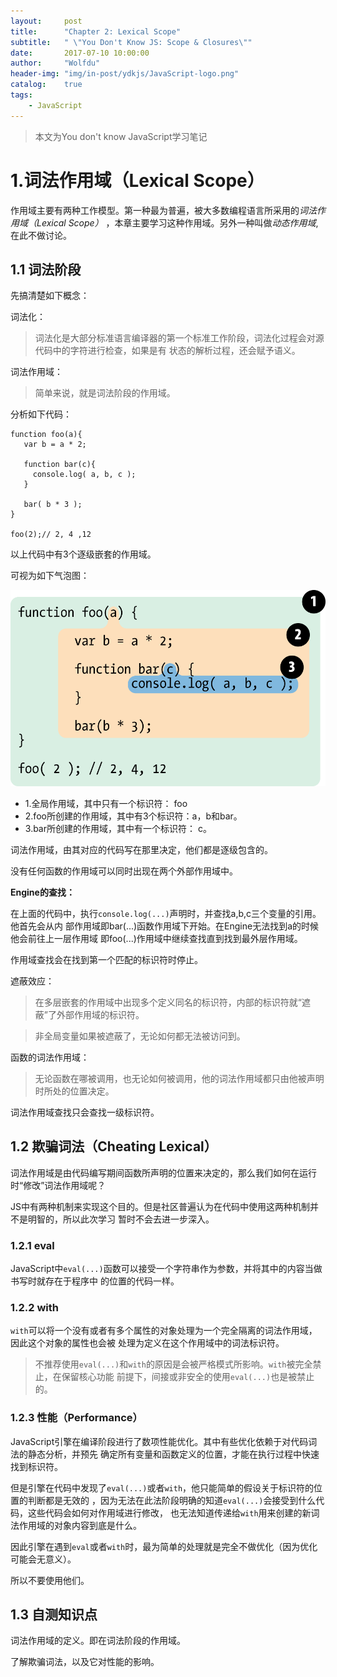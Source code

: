 ```yaml
---
layout:     post
title:      "Chapter 2: Lexical Scope"
subtitle:   " \"You Don't Know JS: Scope & Closures\""
date:       2017-07-10 10:00:00
author:     "Wolfdu"
header-img: "img/in-post/ydkjs/JavaScript-logo.png"
catalog:    true
tags:
    - JavaScript
---
```


> 本文为You don't know JavaScript学习笔记

# 1.词法作用域（Lexical Scope）

作用域主要有两种工作模型。第一种最为普遍，被大多数编程语言所采用的*词法作用域（Lexical Scope）*
，本章主要学习这种作用域。另外一种叫做*动态作用域*,在此不做讨论。

## 1.1 词法阶段

先搞清楚如下概念：

词法化：

> 词法化是大部分标准语言编译器的第一个标准工作阶段，词法化过程会对源代码中的字符进行检查，如果是有
状态的解析过程，还会赋予语义。

词法作用域：

> 简单来说，就是词法阶段的作用域。

分析如下代码：

    function foo(a){
       var b = a * 2;

       function bar(c){
         console.log( a, b, c );
       }

       bar( b * 3 );
    }

    foo(2);// 2, 4 ,12

以上代码中有3个逐级嵌套的作用域。

可视为如下气泡图：

![java-javascript](/img/in-post/ydkjs/scope-bubbles.png)

* 1.全局作用域，其中只有一个标识符： foo
* 2.foo所创建的作用域，其中有3个标识符：a，b和bar。
* 3.bar所创建的作用域，其中有一个标识符： c。

词法作用域，由其对应的代码写在那里决定，他们都是逐级包含的。

没有任何函数的作用域可以同时出现在两个外部作用域中。

**Engine的查找：**

在上面的代码中，执行`console.log(...)`声明时，并查找a,b,c三个变量的引用。他首先会从内
部作用域即bar(...)函数作用域下开始。在Engine无法找到a的时候他会前往上一层作用域
即foo(...)作用域中继续查找直到找到最外层作用域。

作用域查找会在找到第一个匹配的标识符时停止。

遮蔽效应：

> 在多层嵌套的作用域中出现多个定义同名的标识符，内部的标识符就“遮蔽”了外部作用域的标识符。

> 非全局变量如果被遮蔽了，无论如何都无法被访问到。

函数的词法作用域：

> 无论函数在哪被调用，也无论如何被调用，他的词法作用域都只由他被声明时所处的位置决定。

词法作用域查找只会查找一级标识符。

## 1.2 欺骗词法（Cheating Lexical）

词法作用域是由代码编写期间函数所声明的位置来决定的，那么我们如何在运行时“修改”词法作用域呢？

JS中有两种机制来实现这个目的。但是社区普遍认为在代码中使用这两种机制并不是明智的，所以此次学习
暂时不会去进一步深入。

### 1.2.1 eval

JavaScript中`eval(...)`函数可以接受一个字符串作为参数，并将其中的内容当做书写时就存在于程序中
的位置的代码一样。

### 1.2.2 with

`with`可以将一个没有或者有多个属性的对象处理为一个完全隔离的词法作用域，因此这个对象的属性也会被
处理为定义在这个作用域中的词法标识符。

> 不推荐使用`eval(...)`和`with`的原因是会被严格模式所影响。`with`被完全禁止，在保留核心功能
前提下，间接或非安全的使用`eval(...)`也是被禁止的。

### 1.2.3 性能（Performance）

JavaScript引擎在编译阶段进行了数项性能优化。其中有些优化依赖于对代码词法的静态分析，并预先
确定所有变量和函数定义的位置，才能在执行过程中快速找到标识符。

但是引擎在代码中发现了`eval(...)`或者`with`，他只能简单的假设关于标识符的位置的判断都是无效的
，因为无法在此法阶段明确的知道`eval(...)`会接受到什么代码，这些代码会如何对作用域进行修改，
也无法知道传递给`with`用来创建的新词法作用域的对象内容到底是什么。

因此引擎在遇到`eval`或者`with`时，最为简单的处理就是完全不做优化（因为优化可能会无意义）。

所以不要使用他们。

## 1.3 自测知识点

词法作用域的定义。即在词法阶段的作用域。

了解欺骗词法，以及它对性能的影响。


